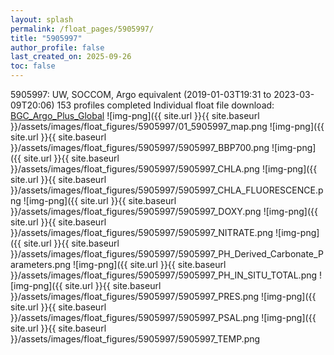 ```yaml
---
layout: splash
permalink: /float_pages/5905997/
title: "5905997"
author_profile: false
last_created_on: 2025-09-26
toc: false
---
```

 
5905997: UW, SOCCOM, Argo equivalent (2019-01-03T19:31 to 2023-03-09T20:06)
153 profiles completed
Individual float file download: [BGC_Argo_Plus_Global](https://ftp.soest.hawaii.edu/bgc_argo_plus/Individual_Floats/outliers_removed/5905997_Sprof_processed.nc)
![img-png]({{ site.url }}{{ site.baseurl }}/assets/images/float_figures/5905997/01_5905997_map.png
![img-png]({{ site.url }}{{ site.baseurl }}/assets/images/float_figures/5905997/5905997_BBP700.png
![img-png]({{ site.url }}{{ site.baseurl }}/assets/images/float_figures/5905997/5905997_CHLA.png
![img-png]({{ site.url }}{{ site.baseurl }}/assets/images/float_figures/5905997/5905997_CHLA_FLUORESCENCE.png
![img-png]({{ site.url }}{{ site.baseurl }}/assets/images/float_figures/5905997/5905997_DOXY.png
![img-png]({{ site.url }}{{ site.baseurl }}/assets/images/float_figures/5905997/5905997_NITRATE.png
![img-png]({{ site.url }}{{ site.baseurl }}/assets/images/float_figures/5905997/5905997_PH_Derived_Carbonate_Parameters.png
![img-png]({{ site.url }}{{ site.baseurl }}/assets/images/float_figures/5905997/5905997_PH_IN_SITU_TOTAL.png
![img-png]({{ site.url }}{{ site.baseurl }}/assets/images/float_figures/5905997/5905997_PRES.png
![img-png]({{ site.url }}{{ site.baseurl }}/assets/images/float_figures/5905997/5905997_PSAL.png
![img-png]({{ site.url }}{{ site.baseurl }}/assets/images/float_figures/5905997/5905997_TEMP.png
